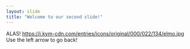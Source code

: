 ```yaml
---
layout: slide
title: "Welcome to our second slide!"
---
```

ALAS! https://i.kym-cdn.com/entries/icons/original/000/022/134/elmo.jpg
Use the left arrow to go back!
